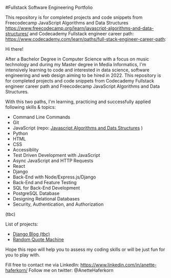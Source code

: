 #Fullstack Software Engineering Portfolio


This repository is for completed projects and code snippets from Freecodecamp JavaScript Algorithms and Data Structures https://www.freecodecamp.org/learn/javascript-algorithms-and-data-structures/ and Codecademy Fullstack engineer career path:  https://www.codecademy.com/learn/paths/full-stack-engineer-career-path:

Hi there!

After a Bachelor Degree in Computer Science with a focus on music technology and during my Master degree in Media Informatics, I'm intensively learning to code and interested in data science, software engineering and web design aiming to be hired in 2022. This repository is for completed projects and code snippets from Codecademy Fullstack engineer career path and Freecodecamp JavaScript Algorithms and Data Structures. 

With this two paths, I'm learning, practicing and successfully applied following skills & topics:

- Command Line Commands
- Git
- JavaScript (repo: [Javascript Algorithms and Dats Structures](https://github.com/Haferkorn/Fullstack_Software_Course/tree/main/Javascript_Algo_Data) )
- Python
- HTML
- CSS
- Accessiblity
- Test Driven Development with JavaScript
- Async JavaScript and HTTP Requests
- React
- Django
- Back-End with Node/Express.js/Django
- Back-End and Feature Testing
- SQL for Back-End Development
- PostgreSQL Database
- Designing Relational Databases
- Security, Authentication, and Authorization

(tbc)

List of projects:

- [Django Blog (tbc)](https://github.com/Haferkorn/Fullstack_Software_Dev_Portfolio/tree/main/Python%7CDjango/Django_my_blog)
- [Random Quote Machine](https://github.com/Haferkorn/Fullstack_Software_Dev_Portfolio/tree/main/RandomSloganGenerator)



Hope this repo will help you to assess my coding skills or will be just fun for you to play with.

Fill free to contact me via LinkedIn: https://www.linkedin.com/in/anette-haferkorn/ Follow me on twitter: @AnetteHaferkorn
